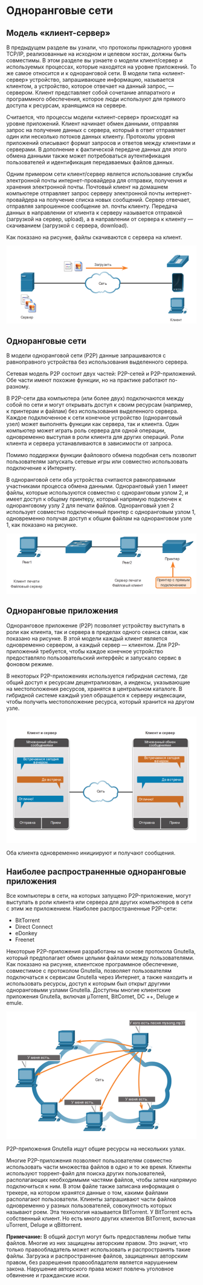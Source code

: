# Одноранговые сети

<!-- 15.2.1 -->
## Модель «клиент-сервер»

В предыдущем разделе вы узнали, что протоколы прикладного уровня TCP/IP, реализованные на исходном и целевом хостах, должны быть совместимы. В этом разделе вы узнаете о модели клиент/сервер и используемых процессах, которые находятся на уровне приложений. То же самое относится и к одноранговой сети. В модели типа «клиент-сервер» устройство, запрашивающее информацию, называется клиентом, а устройство, которое отвечает на данный запрос, — сервером. Клиент представляет собой сочетание аппаратного и программного обеспечения, которое люди используют для прямого доступа к ресурсам, хранящимся на сервере.

Считается, что процессы модели «клиент-сервер» происходят на уровне приложений. Клиент начинает обмен данными, отправляя запрос на получение данных с сервера, который в ответ отправляет один или несколько потоков данных клиенту. Протоколы уровня приложений описывают формат запросов и ответов между клиентами и серверами. В дополнение к фактической передаче данных для этого обмена данными также может потребоваться аутентификация пользователей и идентификация передаваемых файлов данных.

Одним примером сети клиент/сервер является использование службы электронной почты интернет-провайдера для отправки, получения и хранения электронной почты. Почтовый клиент на домашнем компьютере отправляет запрос серверу электронной почты интернет-провайдера на получение списка новых сообщений. Сервер отвечает, отправляя запрошенное сообщение эл. почты клиенту. Передача данных в направлении от клиента к серверу называется отправкой (загрузкой на сервер, upload), а в направлении от сервера к клиенту — скачиванием (загрузкой с сервера, download).

Как показано на рисунке, файлы скачиваются с сервера на клиент.

![](./assets/15.2.1.png)
<!-- /courses/itn-dl/aeed7cc2-34fa-11eb-ad9a-f74babed41a6/af249252-34fa-11eb-ad9a-f74babed41a6/assets/2e6fada4-1c25-11ea-81a0-ffc2c49b96bc.svg -->

<!-- 15.2.2 -->
## Одноранговые сети

В модели одноранговой сети (P2P) данные запрашиваются с равноправного устройства без использования выделенного сервера.

Сетевая модель P2P состоит двух частей: P2P-сетей и P2P-приложений. Обе части имеют похожие функции, но на практике работают по-разному.

В P2P-сети два компьютера (или более двух) подключаются между собой по сети и могут открывать доступ к своим ресурсам (например, к принтерам и файлам) без использования выделенного сервера. Каждое подключенное к сети конечное устройство (одноранговый узел) может выполнять функции как сервера, так и клиента. Один компьютер может играть роль сервера для одной операции, одновременно выступая в роли клиента для других операций. Роли клиента и сервера устанавливаются в зависимости от запроса.

Помимо поддержки функции файлового обмена подобная сеть позволит пользователям запускать сетевые игры или совместно использовать подключение к Интернету.

В одноранговой сети оба устройства считаются равноправными участниками процесса обмена данными. Одноранговый узел 1 имеет файлы, которые используются совместно с одноранговым узлом 2, и имеет доступ к общему принтеру, который напрямую подключен к одноранговому узлу 2 для печати файлов. Одноранговый узел 2 использует совместно подключенный принтер с одноранговым узлом 1, одновременно получая доступ к общим файлам на одноранговом узле 1, как показано на рисунке.

![](./assets/15.2.2.png)
<!-- /courses/itn-dl/aeed7cc2-34fa-11eb-ad9a-f74babed41a6/af249252-34fa-11eb-ad9a-f74babed41a6/assets/2e6fd4b4-1c25-11ea-81a0-ffc2c49b96bc.svg -->

<!-- 15.2.3 -->
## Одноранговые приложения

Одноранговое приложение (P2P) позволяет устройству выступать в роли как клиента, так и сервера в пределах одного сеанса связи, как показано на рисунке. В этой модели каждый клиент является одновременно сервером, а каждый сервер — клиентом. Для P2P-приложений требуется, чтобы каждое конечное устройство предоставляло пользовательский интерфейс и запускало сервис в фоновом режиме.

В некоторых P2P-приложениях используется гибридная система, где общий доступ к ресурсам децентрализован, а индексы, указывающие на местоположения ресурсов, хранятся в центральном каталоге. В гибридной системе каждый узел обращается к серверу индексации, чтобы получить местоположение ресурса, который хранится на другом узле.

![](./assets/15.2.3.png)
<!-- /courses/itn-dl/aeed7cc2-34fa-11eb-ad9a-f74babed41a6/af249252-34fa-11eb-ad9a-f74babed41a6/assets/2e7022d2-1c25-11ea-81a0-ffc2c49b96bc.svg -->

Оба клиента одновременно инициируют и получают сообщения.

<!-- 15.2.4 -->
## Наиболее распространенные одноранговые приложения

Все компьютеры в сети, на которых запущено P2P-приложение, могут выступать в роли клиента или сервера для других компьютеров в сети с этим же приложением. Наиболее распространенные P2P-сети:

* BitTorrent
* Direct Connect
* eDonkey
* Freenet

Некоторые Р2Р-приложения разработаны на основе протокола Gnutella, который предполагает обмен целыми файлами между пользователями. Как показано на рисунке, клиентское программное обеспечение, совместимое с протоколом Gnutella, позволяет пользователям подключаться к сервисам Gnutella через Интернет, а также находить и использовать ресурсы, доступ к которым был открыт другими одноранговыми узлами Gnutella. Доступны многие клиентские приложения Gnutella, включая µTorrent, BitComet, DC ++, Deluge и emule.

![](./assets/15.2.4.png)
<!-- /courses/itn-dl/aeed7cc2-34fa-11eb-ad9a-f74babed41a6/af249252-34fa-11eb-ad9a-f74babed41a6/assets/2e7070f3-1c25-11ea-81a0-ffc2c49b96bc.svg -->

P2P-приложения Gnutella ищут общие ресурсы на нескольких узлах.

Многие P2P-приложения позволяют пользователям совместно использовать части множества файлов в одно и то же время. Клиенты используют торрент-файл для поиска других пользователей, располагающих необходимыми частями файлов, чтобы затем напрямую подключиться к ним. В этом файле также записана информация о трекере, на котором хранятся данные о том, какими файлами располагают пользователи. Клиенты запрашивают части файлов одновременно у разных пользователей, совокупность которых называют роем. Эта технология называется BitTorrent. У BitTorrent есть собственный клиент. Но есть много других клиентов BitTorrent, включая uTorrent, Deluge и qBittorrent.

**Примечание:** В общий доступ могут быть предоставлены любые типы файлов. Многие из них защищены авторским правом. Это значит, что только правообладатель может использовать и распространять такие файлы. Загрузка и распространение файлов, защищенных авторским правом, без разрешения правообладателя является нарушением закона. Нарушение авторского права может повлечь уголовное обвинение и гражданские иски.

<!-- 15.2.5 -->
<!-- quiz -->

